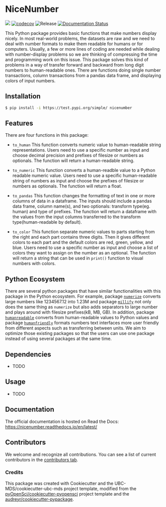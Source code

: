 # NiceNumber 

![](https://github.com/camharris22/nicenumber/workflows/build/badge.svg) [![codecov](https://codecov.io/gh/camharris22/nicenumber/branch/main/graph/badge.svg)](https://codecov.io/gh/camharris22/nicenumber) ![Release](https://github.com/camharris22/nicenumber/workflows/Release/badge.svg) [![Documentation Status](https://readthedocs.org/projects/nicenumber/badge/?version=latest)](https://nicenumber.readthedocs.io/en/latest/?badge=latest)

This Python package provides basic functions that make numbers display nicely. In most real-world problems, the datasets are raw and we need to deal with number formats to make them readable for humans or for computers. Usually, a few or more lines of coding are needed while dealing with number-display problems so we are thinking of compressing the time and programming work on this issue. This package solves this kind of problems in a way of transfer forward and backward from long digit numbers to human-readable ones. There are functions doing single number transactions, column transactions from a pandas data frame, and displaying colors of input numbers.  

## Installation

```bash
$ pip install -i https://test.pypi.org/simple/ nicenumber
```

## Features

There are four functions in this package:

- `to_human`
This function converts numeric value to human-readable string representations. Users need to use a specific number as input and choose decimal precision and prefixes of filesize or numbers as optionals. The function will return a human-readable string.

- `to_numeric`
This function converts a human-readble value to a Python readable numeric value. Users need to use a specific human-readable string of numbers as input and choose the prefixes of filesize or numbers as optionals. The function will return a float.

- `to_pandas`
This function changes the formatting of text in one or more columns of data in a dataframe. The inputs should include a pandas data frame, column name(s), and two optionals: transform type(eg. human) and type of prefixes. The function will return a dataframe with the values from the input columns transferred to the transform type(human-readable by default).

- `to_color`
This function separate numeric values to parts starting from the right and each part contains three digits. Then it gives different colors to each part and the default colors are red, green, yellow, and blue. Users need to use a specific number as input and choose a list of colors they want to assign on the number as an optional. The function will return a string that can be used in `print()` function to visual numbers with colors.

## Python Ecosystem

There are several python packages that have similar functionalities with this package in the Python ecosystem. For example, package [`numerize`](https://github.com/davidsa03/numerize) converts large numbers like 1234567.12 into 1.23M  and package [`millify`](https://github.com/azaitsev/millify) not only does the same thing as `numerize` but also adds separators to large number and plays around with filesize prefixes(kB, MB, GB). In addition, package [`humanreadable`](https://github.com/thombashi/humanreadable) converts from human-readable values to Python values and package [`humanfriendly`](https://humanfriendly.readthedocs.io/en/latest/#)  formats numbers text interfaces more user friendly from different aspects such as transferring between units. We aim to optimize those existing packages so that the users can use one package instead of using several packages at the same time.


## Dependencies

- TODO

## Usage

- TODO

## Documentation

The official documentation is hosted on Read the Docs: https://nicenumber.readthedocs.io/en/latest/

## Contributors

We welcome and recognize all contributions. You can see a list of current contributors in the [contributors tab](https://github.com/camharris22/nicenumber/graphs/contributors).

### Credits

This package was created with Cookiecutter and the UBC-MDS/cookiecutter-ubc-mds project template, modified from the [pyOpenSci/cookiecutter-pyopensci](https://github.com/pyOpenSci/cookiecutter-pyopensci) project template and the [audreyr/cookiecutter-pypackage](https://github.com/audreyr/cookiecutter-pypackage).
